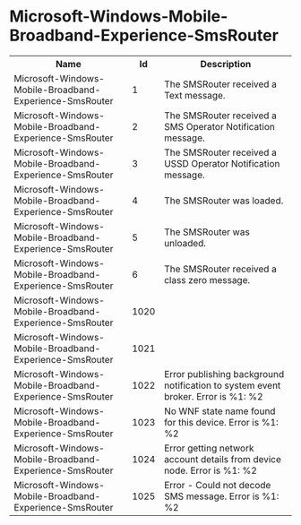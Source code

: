 # Microsoft-Windows-Mobile-Broadband-Experience-SmsRouter

<table>
<colgroup><col/><col/><col/></colgroup>
<tr><th>Name</th><th>Id</th><th>Description</th></tr>
<tr><td>Microsoft-Windows-Mobile-Broadband-Experience-SmsRouter</td><td>1</td><td>The SMSRouter received a Text message.</td></tr>
<tr><td>Microsoft-Windows-Mobile-Broadband-Experience-SmsRouter</td><td>2</td><td>The SMSRouter received a SMS Operator Notification message.</td></tr>
<tr><td>Microsoft-Windows-Mobile-Broadband-Experience-SmsRouter</td><td>3</td><td>The SMSRouter received a USSD Operator Notification message.</td></tr>
<tr><td>Microsoft-Windows-Mobile-Broadband-Experience-SmsRouter</td><td>4</td><td>The SMSRouter was loaded.</td></tr>
<tr><td>Microsoft-Windows-Mobile-Broadband-Experience-SmsRouter</td><td>5</td><td>The SMSRouter was unloaded.</td></tr>
<tr><td>Microsoft-Windows-Mobile-Broadband-Experience-SmsRouter</td><td>6</td><td>The SMSRouter received a class zero message.</td></tr>
<tr><td>Microsoft-Windows-Mobile-Broadband-Experience-SmsRouter</td><td>1020</td><td></td></tr>
<tr><td>Microsoft-Windows-Mobile-Broadband-Experience-SmsRouter</td><td>1021</td><td></td></tr>
<tr><td>Microsoft-Windows-Mobile-Broadband-Experience-SmsRouter</td><td>1022</td><td>Error publishing background notification to system event broker.
Error is %1: %2</td></tr>
<tr><td>Microsoft-Windows-Mobile-Broadband-Experience-SmsRouter</td><td>1023</td><td>No WNF state name found for this device.
Error is %1: %2</td></tr>
<tr><td>Microsoft-Windows-Mobile-Broadband-Experience-SmsRouter</td><td>1024</td><td>Error getting network account details from device node.
Error is %1: %2</td></tr>
<tr><td>Microsoft-Windows-Mobile-Broadband-Experience-SmsRouter</td><td>1025</td><td>Error - Could not decode SMS message.
Error is %1: %2</td></tr>
</table>
